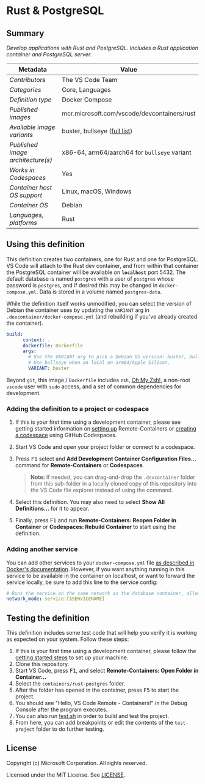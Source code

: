 # Rust & PostgreSQL

## Summary

*Develop applications with Rust and PostgreSQL. Includes a Rust application container and PostgreSQL server.*

| Metadata | Value |
|----------|-------|
| *Contributors* | The VS Code Team |
| *Categories* | Core, Languages |
| *Definition type* | Docker Compose |
| *Published images* | mcr.microsoft.com/vscode/devcontainers/rust |
| *Available image variants* | buster, bullseye ([full list](https://mcr.microsoft.com/v2/vscode/devcontainers/rust/tags/list)) |
| *Published image architecture(s)* | x86-64, arm64/aarch64 for `bullseye` variant |
| *Works in Codespaces* | Yes |
| *Container host OS support* | Linux, macOS, Windows |
| *Container OS* | Debian |
| *Languages, platforms* | Rust |

## Using this definition

This definition creates two containers, one for Rust and one for PostgreSQL. VS Code will attach to the Rust dev container, and from within that container the PostgreSQL container will be available on **`localhost`** port 5432. The default database is named `postgres` with a user of `postgres` whose password is `postgres`, and if desired this may be changed in `docker-compose.yml`. Data is stored in a volume named `postgres-data`.

While the definition itself works unmodified, you can select the version of Debian the container uses by updating the `VARIANT` arg in `.devcontainer/docker-compose.yml` (and rebuilding if you've already created the container).

```yaml
build:
      context: .
      dockerfile: Dockerfile
      args:
        # Use the VARIANT arg to pick a Debian OS version: buster, bullseye
        # Use bullseye when on local on arm64/Apple Silicon.
        VARIANT: buster
```

Beyond `git`, this image / `Dockerfile` includes `zsh`, [Oh My Zsh!](https://ohmyz.sh/), a non-root `vscode` user with `sudo` access, and a set of common dependencies for development.

### Adding the definition to a project or codespace

1. If this is your first time using a development container, please see getting started information on [setting up](https://aka.ms/vscode-remote/containers/getting-started) Remote-Containers or [creating a codespace](https://aka.ms/ghcs-open-codespace) using GitHub Codespaces.

2. Start VS Code and open your project folder or connect to a codespace.

3. Press <kbd>F1</kbd> select and **Add Development Container Configuration Files...** command for **Remote-Containers** or **Codespaces**.

   > **Note:** If needed, you can drag-and-drop the `.devcontainer` folder from this sub-folder in a locally cloned copy of this repository into the VS Code file explorer instead of using the command.

4. Select this definition. You may also need to select **Show All Definitions...** for it to appear.

5. Finally, press <kbd>F1</kbd> and run **Remote-Containers: Reopen Folder in Container** or **Codespaces: Rebuild Container** to start using the definition.

### Adding another service

You can add other services to your `docker-compose.yml` file [as described in Docker's documentation](https://docs.docker.com/compose/compose-file/#service-configuration-reference). However, if you want anything running in this service to be available in the container on localhost, or want to forward the service locally, be sure to add this line to the service config:

```yaml
# Runs the service on the same network as the database container, allows "forwardPorts" in devcontainer.json function.
network_mode: service:[$SERVICENAME]
```

## Testing the definition

This definition includes some test code that will help you verify it is working as expected on your system. Follow these steps:

1. If this is your first time using a development container, please follow the [getting started steps](https://aka.ms/vscode-remote/containers/getting-started) to set up your machine.
1. Clone this repository.
1. Start VS Code, press <kbd>F1</kbd>, and select **Remote-Containers: Open Folder in Container...**
1. Select the `containers/rust-postgres` folder.
1. After the folder has opened in the container, press <kbd>F5</kbd> to start the project.
1. You should see "Hello, VS Code Remote - Containers!" in the Debug Console after the program executes.
1. You can also run [test.sh](test-project/test.sh) in order to build and test the project.
1. From here, you can add breakpoints or edit the contents of the `test-project` folder to do further testing.

## License

Copyright (c) Microsoft Corporation. All rights reserved.

Licensed under the MIT License. See [LICENSE](https://github.com/microsoft/vscode-dev-containers/blob/main/LICENSE).
